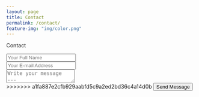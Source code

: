 ```yaml
---
layout: page
title: Contact
permalink: /contact/
feature-img: "img/color.png"
---
```


Contact

<form action="https://getsimpleform.com/messages?form_api_token=form_api_token=507c49c46e77f83c71f31ac957c77fef" method="post">
  <!-- the redirect_to is optional, the form will redirect to the referrer on submission -->
  <input type='hidden' name='redirect_to' value='https://napratt.com' />

  <input type='text' name='name' placeholder='Your Full Name' />
  <br>
  <input type='email' name='email' placeholder='Your E-mail Address' />
  <br>
  <textarea name='message' placeholder='Write your message ...'></textarea>
  <br>
>>>>>>> a1fa887e2cfb929aabfd5c9a2ed2bd36c4a14d0b
  <input type='submit' value='Send Message' />
</form>
